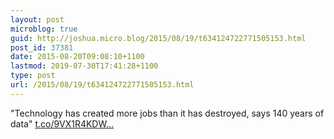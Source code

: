 ```yaml
---
layout: post
microblog: true
guid: http://joshua.micro.blog/2015/08/19/t634124722771505153.html
post_id: 37381
date: 2015-08-20T09:08:10+1100
lastmod: 2019-07-30T17:41:28+1100
type: post
url: /2015/08/19/t634124722771505153.html
---
```

"Technology has created more jobs than it has destroyed, says 140 years of data" [t.co/9VX1R4KDW...](http://t.co/9VX1R4KDWW)
